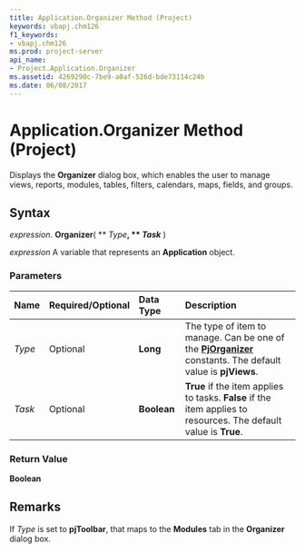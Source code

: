 ```yaml
---
title: Application.Organizer Method (Project)
keywords: vbapj.chm126
f1_keywords:
- vbapj.chm126
ms.prod: project-server
api_name:
- Project.Application.Organizer
ms.assetid: 4269290c-7be9-a0af-526d-bde73114c24b
ms.date: 06/08/2017
---
```



# Application.Organizer Method (Project)

Displays the **Organizer** dialog box, which enables the user to manage views, reports, modules, tables, filters, calendars, maps, fields, and groups.


## Syntax

 _expression_. **Organizer**( ** _Type_**, ** _Task_** )

 _expression_ A variable that represents an **Application** object.


### Parameters



|**Name**|**Required/Optional**|**Data Type**|**Description**|
|:-----|:-----|:-----|:-----|
| _Type_|Optional|**Long**|The type of item to manage. Can be one of the **[PjOrganizer](pjorganizer-enumeration-project.md)** constants. The default value is **pjViews**.|
| _Task_|Optional|**Boolean**|**True** if the item applies to tasks. **False** if the item applies to resources. The default value is **True**.|

### Return Value

 **Boolean**


## Remarks

If  _Type_ is set to **pjToolbar**, that maps to the **Modules** tab in the **Organizer** dialog box.


